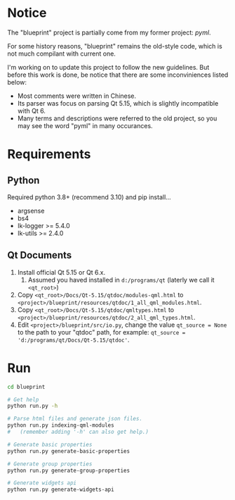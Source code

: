 # Notice

The "blueprint" project is partially come from my former project: *pyml*.

For some history reasons, "blueprint" remains the old-style code, which is not
much compilant with current one.

I'm working on to update this project to follow the new guidelines. But before
this work is done, be notice that there are some inconviniences listed below:

- Most comments were written in Chinese.
- Its parser was focus on parsing Qt 5.15, which is slightly incompatible with
  Qt 6.
- Many terms and descriptions were referred to the old project, so you may see
  the word "pyml" in many occurances.

# Requirements

## Python

Required python 3.8+ (recommend 3.10) and pip install...

- argsense
- bs4
- lk-logger >= 5.4.0
- lk-utils >= 2.4.0

## Qt Documents

1. Install official Qt 5.15 or Qt 6.x.
    1. Assumed you haved installed in `d:/programs/qt` (laterly we call it
    `<qt_root>`)
2. Copy `<qt_root>/Docs/Qt-5.15/qtdoc/modules-qml.html` to
   `<project>/blueprint/resources/qtdoc/1_all_qml_modules.html`.
3. Copy `<qt_root>/Docs/Qt-5.15/qtdoc/qmltypes.html` to
   `<project>/blueprint/resources/qtdoc/2_all_qml_types.html`.
4. Edit `<project>/blueprint/src/io.py`, change the value `qt_source = None` to
   the path to your "qtdoc" path, for example:
   `qt_source = 'd:/programs/qt/Docs/Qt-5.15/qtdoc'`.

# Run

```sh
cd blueprint

# Get help
python run.py -h

# Parse html files and generate json files.
python run.py indexing-qml-modules
#   (remember adding '-h' can also get help.)

# Generate basic properties
python run.py generate-basic-properties

# Generate group properties
python run.py generate-group-properties

# Generate widgets api
python run.py generate-widgets-api
```
